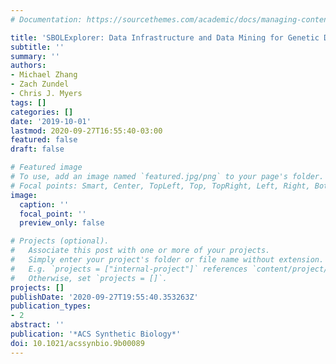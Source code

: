 ```yaml
---
# Documentation: https://sourcethemes.com/academic/docs/managing-content/

title: 'SBOLExplorer: Data Infrastructure and Data Mining for Genetic Design Repositories'
subtitle: ''
summary: ''
authors:
- Michael Zhang
- Zach Zundel
- Chris J. Myers
tags: []
categories: []
date: '2019-10-01'
lastmod: 2020-09-27T16:55:40-03:00
featured: false
draft: false

# Featured image
# To use, add an image named `featured.jpg/png` to your page's folder.
# Focal points: Smart, Center, TopLeft, Top, TopRight, Left, Right, BottomLeft, Bottom, BottomRight.
image:
  caption: ''
  focal_point: ''
  preview_only: false

# Projects (optional).
#   Associate this post with one or more of your projects.
#   Simply enter your project's folder or file name without extension.
#   E.g. `projects = ["internal-project"]` references `content/project/deep-learning/index.md`.
#   Otherwise, set `projects = []`.
projects: []
publishDate: '2020-09-27T19:55:40.353263Z'
publication_types:
- 2
abstract: ''
publication: '*ACS Synthetic Biology*'
doi: 10.1021/acssynbio.9b00089
---
```

